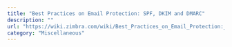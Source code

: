 ```yaml
---
title: "Best Practices on Email Protection: SPF, DKIM and DMARC"
description: ""
url: "https://wiki.zimbra.com/wiki/Best_Practices_on_Email_Protection:_SPF,_DKIM_and_DMARC"
category: "Miscellaneous"
---
```

